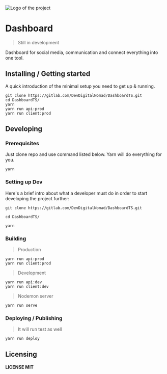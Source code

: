 ![Logo of the project](https://wallpapers.wallhaven.cc/wallpapers/full/wallhaven-489361.png)

# Dashboard

> Still in development

Dashboard for social media, communication and connect everything into one tool.

## Installing / Getting started

A quick introduction of the minimal setup you need to get up &
running.

```shell
git clone https://gitlab.com/DevDigitalNomad/DashboardTS.git
cd DashboardTS/
yarn
yarn run api:prod
yarn run client:prod
```

## Developing

### Prerequisites

Just clone repo and use command listed below. Yarn will do everything for you.

```shell
yarn
```

### Setting up Dev

Here's a brief intro about what a developer must do in order to start developing the project further:

```shell
git clone https://gitlab.com/DevDigitalNomad/DashboardTS.git

cd DashboardTS/

yarn
```

### Building

> Production

```shell
yarn run api:prod
yarn run client:prod
```
> Development

```shell
yarn run api:dev
yarn run client:dev
```

> Nodemon server

```shell
yarn run serve
```

### Deploying / Publishing
> It will run test as well
```shell
yarn run deploy
```

## Licensing

#### LICENSE MIT
